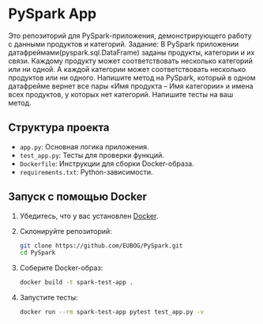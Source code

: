# PySpark App

Это репозиторий для PySpark-приложения, демонстрирующего работу с данными продуктов и категорий.
Задание:
В PySpark приложении датафреймами(pyspark.sql.DataFrame) заданы продукты, категории и их связи.
Каждому продукту может соответствовать несколько категорий или ни одной.
А каждой категории может соответствовать несколько продуктов или ни одного.
Напишите метод на PySpark, который в одном датафрейме вернет все пары «Имя продукта – Имя категории» и имена всех продуктов, у которых нет категорий.
Напишите тесты на ваш метод.

## Структура проекта

- `app.py`: Основная логика приложения.
- `test_app.py`: Тесты для проверки функций.
- `Dockerfile`: Инструкции для сборки Docker-образа.
- `requirements.txt`: Python-зависимости.

## Запуск с помощью Docker

1.  Убедитесь, что у вас установлен [Docker](https://www.docker.com/products/docker-desktop).
2.  Склонируйте репозиторий:

    ```bash
    git clone https://github.com/EUBOG/PySpark.git
    cd PySpark
    ```

3.  Соберите Docker-образ:

    ```bash
    docker build -t spark-test-app .
    ```

4.  Запустите тесты:

    ```bash
    docker run --rm spark-test-app pytest test_app.py -v
    ```
